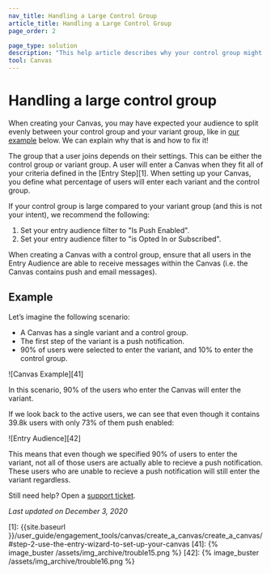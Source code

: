 ```yaml
---
nav_title: Handling a Large Control Group
article_title: Handling a Large Control Group
page_order: 2

page_type: solution
description: "This help article describes why your control group might be larger than expected, and walks you through steps to fix this."
tool: Canvas
---
```


# Handling a large control group

When creating your Canvas, you may have expected your audience to split evenly between your control group and your variant group, like in [our example](#example) below. We can explain why that is and how to fix it!

The group that a user joins depends on their settings. This can be either the control group or variant group. A user will enter a Canvas when they fit all of your criteria defined in the [Entry Step][1]. When setting up your Canvas, you define what percentage of users will enter each variant and the control group.

If your control group is large compared to your variant group (and this is not your intent), we recommend the following:
1. Set your entry audience filter to "Is Push Enabled".
2. Set your entry audience filter to "is Opted In or Subscribed".

When creating a Canvas with a control group, ensure that all users in the Entry Audience are able to receive messages within the Canvas (i.e. the Canvas contains push and email messages).

## Example

Let’s imagine the following scenario:
- A Canvas has a single variant and a control group.
- The first step of the variant is a push notification.
- 90% of users were selected to enter the variant, and 10% to enter the control group.

![Canvas Example][41]

In this scenario, 90% of the users who enter the Canvas will enter the variant. 

If we look back to the active users, we can see that even though it contains 39.8k users with only 73% of them push enabled:

![Entry Audience][42]

This means that even though we specified 90% of users to enter the variant, not all of those users are actually able to recieve a push notification. These users who are unable to recieve a push notification will still enter the variant regardless.

Still need help? Open a [support ticket]({{site.baseurl}}/braze_support/).

_Last updated on December 3, 2020_

[1]: {{site.baseurl }}/user_guide/engagement_tools/canvas/create_a_canvas/create_a_canvas/#step-2-use-the-entry-wizard-to-set-up-your-canvas
[41]: {% image_buster /assets/img_archive/trouble15.png %}
[42]: {% image_buster /assets/img_archive/trouble16.png %}
